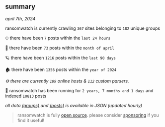 
## summary
_april 7th, 2024_

ransomwatch is currently crawling `367` sites belonging to `182` unique groups

⏲ there have been `7` posts within the `last 24 hours`

🦈 there have been `73` posts within the `month of april`

🪐 there have been `1216` posts within the `last 90 days`

🏚 there have been `1356` posts within the `year of 2024`

_⚙️ there are currently `109` online hosts & `112` custom parsers._

🦕 ransomwatch has been running for `2 years, 7 months and 1 days` and indexed `10813` posts

_all data  [(groups)](http://ransomwhat.telemetry.ltd/groups) and [(posts)](http://ransomwhat.telemetry.ltd/posts) is available in JSON (updated hourly)_

> ransomwatch is fully [open source](https://github.com/joshhighet/ransomwatch#ransomwatch--). please consider [sponsoring](https://github.com/sponsors/joshhighet) if you find it useful!
